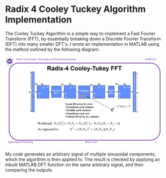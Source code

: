 # Radix 4 Cooley Tuckey Algorithm Implementation
The Cooley Tuckey Algorithm is a simple way to implement a Fast Fourier Transform (FFT), by essentially breaking down a Discrete Fourier Transform (DFT) into many smaller DFT's. I wrote an implementation in MATLAB using the method outlined by the following diagram:

<img src="https://github.com/jgarnierUQ/Signal-Processing/blob/main/cooleyTukeyTheory.PNG" alt="drawing" width="700"/>

My code generates an arbitrary signal of multiple sinusoidal components, which the algorithm is then applied to. The result is checked by applying an inbuilt MATLAB DFT function on the same arbitrary signal, and then comparing the outputs.
